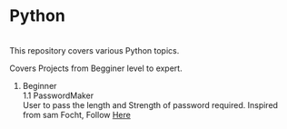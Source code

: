 # Python
<br>
This repository covers various Python topics.
<br>
<p>Covers Projects from Begginer level to expert.</p>

 1. Beginner
	<br>1.1 PasswordMaker<br>
	   User to pass the length and Strength of password required.
	   Inspired from sam Focht, 
   Follow [Here](https://www.youtube.com/watch?v=3j6v4wBZWR8&t=2996&ab_channel=freeCodeCamp.org)
    
        
    



